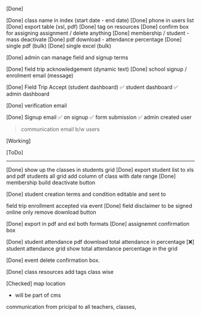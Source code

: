 [Done]

[Done] class name in index (start date - end date)
[Done] phone in users list
[Done] export table (xsl, pdf)
[Done] tag on resources
[Done] confirm box for assigning assignment / delete anything
[Done] membership / student - mass deactivate
[Done] pdf download - attendance percentage
[Done] single pdf (bulk)
[Done] single excel (bulk)

[Done] admin can manage field and signup terms

[Done] field trip acknowledgement (dynamic text)
[Done] school signup / enrolment email (message)

[Done] Field Trip Accept (student dashboard)
✅ student dashboard
✅ admin dashboard

[Done] verification email

[Done] Signup email
✅ on signup
✅ form submission
✅ admin created user

> communication email b/w users

[Working]

[ToDo]

--------

[Done] show up the classes in students grid 
[Done] export student list to xls and pdf 
students all grid add column of class with date range
[Done] membership build deactivate button 

[Done] student creation terms and condition editable and sent to 

field trip enrollment accepted via event 
[Done] field disclaimer to be signed online only remove download button

[Done] export in pdf and exl both formats
[Done] assignemnt confirmation box 

[Done] student attendance pdf download total attendance in percentage
[❌] student attendance grid show total attendance percentage in the grid 

[Done] event delete confirmation box.

[Done] class resources add tags class wise

[Checked] map location
- will be part of cms

communication from pricipal to all teachers, classes,